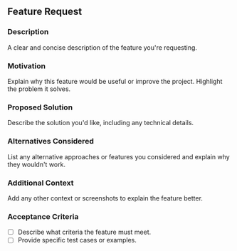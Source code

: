 ## Feature Request

### **Description**
A clear and concise description of the feature you're requesting.

### **Motivation**
Explain why this feature would be useful or improve the project. Highlight the problem it solves.

### **Proposed Solution**
Describe the solution you'd like, including any technical details.

### **Alternatives Considered**
List any alternative approaches or features you considered and explain why they wouldn't work.

### **Additional Context**
Add any other context or screenshots to explain the feature better.

### **Acceptance Criteria**
- [ ] Describe what criteria the feature must meet.
- [ ] Provide specific test cases or examples.
